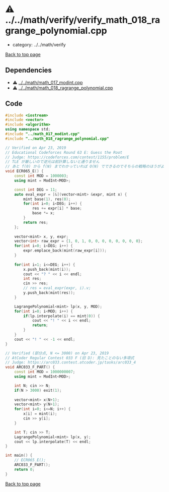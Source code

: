 <!-- mathjax config similar to math.stackexchange -->
<script type="text/javascript" async
  src="https://cdnjs.cloudflare.com/ajax/libs/mathjax/2.7.5/MathJax.js?config=TeX-MML-AM_CHTML">
</script>
<script type="text/x-mathjax-config">
  MathJax.Hub.Config({
    TeX: { equationNumbers: { autoNumber: "AMS" }},
    tex2jax: {
      inlineMath: [ ['$','$'] ],
      processEscapes: true
    },
    "HTML-CSS": { matchFontHeight: false },
    displayAlign: "left",
    displayIndent: "2em"
  });
</script>

<script type="text/javascript" src="https://cdnjs.cloudflare.com/ajax/libs/jquery/3.4.1/jquery.min.js"></script>
<script type="text/javascript" src="../../../assets/js/balloons.js"></script>
<script type="text/javascript" src="../../../assets/js/copy-button.js"></script>
<link rel="stylesheet" href="../../../assets/css/copy-button.css" />


# :warning: ../../math/verify/verify_math_018_ragrange_polynomial.cpp
* category: ../../math/verify


[Back to top page](../../../index.html)



## Dependencies
* :warning: [../../math/math_017_modint.cpp](../math_017_modint.cpp.html)
* :warning: [../../math/math_018_ragrange_polynomial.cpp](../math_018_ragrange_polynomial.cpp.html)


## Code
```cpp
#include <iostream>
#include <vector>
#include <algorithm>
using namespace std;
#include "../math_017_modint.cpp"
#include "../math_018_ragrange_polynomial.cpp"

// Verified on Apr 23, 2019
// Educational Codeforces Round 63 E: Guess the Root
// Judge: https://codeforces.com/contest/1155/problem/E
// TLE が厳しいので逆元は前計算しないと通りません
// あと f(0) から f(N) までわかっていれば O(N) でできるのでそちらの戦略のほうがよいかも
void ECR065_E() {
    const int MOD = 1000003;
    using mint = ModInt<MOD>;

    const int DEG = 11;
    auto eval_expr = [&](vector<mint> &expr, mint x) {
        mint base(1), res(0);
        for(int i=0; i<DEG; i++) {
            res += expr[i] * base;
            base *= x;
        }
        return res;
    };
    
    vector<mint> x, y, expr;
    vector<int> raw_expr = {1, 0, 1, 0, 0, 0, 0, 0, 0, 0, 0};
    for(int i=0; i<DEG; i++) {
        expr.emplace_back(mint(raw_expr[i]));
    }
    
    for(int i=1; i<=DEG; i++) {
        x.push_back(mint(i));
        cout << "? " << i << endl;
        int res;
        cin >> res;
        // res = eval_expr(expr, i).v;
        y.push_back(mint(res));
    }

    LagrangePolynomial<mint> lp(x, y, MOD);
    for(int i=0; i<MOD; i++) {
        if(lp.interpolate(i) == mint(0)) {
            cout << "! " << i << endl;
            return;
        }
    }
    cout << "! " << -1 << endl;
}

// Verified (部分点, N <= 3000) on Apr 23, 2019
// AtCoder Regular Contest 033 F (旧 D): 見たことのない多項式
// Judge: https://arc033.contest.atcoder.jp/tasks/arc033_4
void ARC033_F_PART() {
    const int MOD = 1000000007;
    using mint = ModInt<MOD>;

    int N; cin >> N;
    if(N > 3000) exit(1);
    
    vector<mint> x(N+1);
    vector<mint> y(N+1);
    for(int i=0; i<=N; i++) {
        x[i] = mint(i);
        cin >> y[i];
    }

    int T; cin >> T;
    LagrangePolynomial<mint> lp(x, y);
    cout << lp.interpolate(T) << endl;
}

int main() {
    // ECR065_E();
    ARC033_F_PART();
    return 0;
}

```

[Back to top page](../../../index.html)

